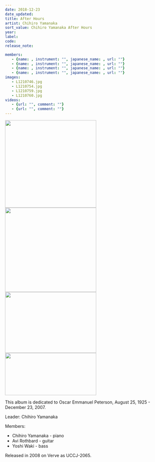 ```yaml
---
date: 2018-12-23
date_updated: 
title: After Hours
artist: Chihiro Yamanaka
sort_value: Chihiro Yamanaka After Hours
year: 
label: 
code: 
release_note: 

members:
   - {name: , instrument: "", japanese_name: , url: ""}
   - {name: , instrument: "", japanese_name: , url: ""}
   - {name: , instrument: "", japanese_name: , url: ""}
   - {name: , instrument: "", japanese_name: , url: ""}
images: 
   - L1210746.jpg
   - L1210754.jpg
   - L1210759.jpg
   - L1210760.jpg
videos: 
   - {url: "", comment: ""}
   - {url: "", comment: ""}
---
```

<a href="http://www.jjazzist.com/wp-content/uploads/2018/08/L1210746.jpg"><img class="alignnone size-medium wp-image-3403" src="http://www.jjazzist.com/wp-content/uploads/2018/08/L1210746-300x287.jpg" alt="" width="300" height="287" /></a> <a href="http://www.jjazzist.com/wp-content/uploads/2018/08/L1210754.jpg"><img class="alignnone size-medium wp-image-3404" src="http://www.jjazzist.com/wp-content/uploads/2018/08/L1210754-300x277.jpg" alt="" width="300" height="277" /></a> <a href="http://www.jjazzist.com/wp-content/uploads/2018/08/L1210759.jpg"><img class="alignnone size-medium wp-image-3405" src="http://www.jjazzist.com/wp-content/uploads/2018/08/L1210759-300x200.jpg" alt="" width="300" height="200" /></a> <a href="http://www.jjazzist.com/wp-content/uploads/2018/08/L1210760.jpg"><img class="alignnone size-medium wp-image-3406" src="http://www.jjazzist.com/wp-content/uploads/2018/08/L1210760-300x139.jpg" alt="" width="300" height="139" /></a>

This album is dedicated to Oscar Emmanuel Peterson, August 25, 1925 - December 23, 2007.

Leader: Chihiro Yamanaka

Members:
<ul>
 	<li>Chihiro Yamanaka - piano</li>
 	<li>Avi Rothbard - guitar</li>
 	<li>Yoshi Waki - bass</li>
</ul>
Released in 2008 on Verve as UCCJ-2065.
